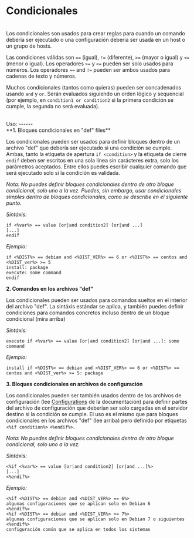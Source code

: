Condicionales
============
<br/>
Los condicionales son usados para crear reglas para cuando un comando debería ser ejecutado o una configuración
debería ser usada en un host o un grupo de hosts.

Las condiciones válidas son `==` (igual), `!=` (diferente), `>=` (mayor o igual) y `<=` (menor o igual).
Los operadores `>=` y `<=` pueden ser solo usados para números. Los operadores `==` and `!=`  pueden ser ambos usados
para cadenas de texto y números.

Muchos condicionales (tantos como quieras) pueden ser concadenados usando `and` y `or`. Serán
evaluados siguiendo un orden lógico y sequencial (por ejemplo, en `condition1 or condition2` si la primera
condición se cumple, la segunda no será evaluada).

<br/>
Uso:
------
<br/>
**1. Bloques condicionales en "def" files**

Los condicionales pueden ser usados para definir bloques dentro de un archivo "def" que debería ser ejecutado
si una condición se cumple. Ambas, tanto la etiqueta de apertura `if <condition>` y la etiqueta de cierre `endif`
deben ser escritos en una sola línea sin carácteres extra, solo los parámetros aceptados. Entre ellos puedes
escribir cualquier comando que será ejecutado solo si la condición es validada.

*Nota: No puedes definir bloques condicionales dentro de otro bloque condicional, solo uno a la vez.
Puedes, sin embargo, usar condicionales simples dentro de bloques condicionales, como se describe en el siguiente punto.*

*Sintáxis:*

    if <%var%> == value [or|and condition2] [or|and ...]
    [...]
    endif

*Ejemplo:*

    if <%DIST%> == debian and <%DIST_VER%> == 6 or <%DIST%> == centos and <%DIST_ver%> >= 5
    install: package
    execute: some command
    endif

**2. Comandos en los archivos "def"**

Los condicionales pueden ser usados para comandos sueltos en el interior del archivo "def".  La sintáxis estándar se aplica,
y también puedes definir condiciones para comandos concretos incluso dentro de un bloque condicional (mira arriba)

*Sintáxis:*

    execute if <%var%> == value [or|and condition2] [or|and ...]: some command

*Ejemplo:*

    install if <%DIST%> == debian and <%DIST_VER%> == 6 or <%DIST%> == centos and <%DIST_ver%> >= 5: package

**3.  Bloques condicionales en archivos de configuración**

Los condicionales pueden ser también usados dentro de los archivos de configuración (lee [Configurations](configurations.md) de la documentación)
para definir partes del archivo de configuración que deberían ser solo cargadas en el servidor destino
si la condición se cumple. El uso es el mismo que para bloques condicionales en los archivos "def" (lee arriba)
pero definido por etiquetas `<%if condition%>` `<%endif%>`.

*Nota: No puedes definir bloques condicionales dentro de otro bloque condicional, solo uno a la vez.*

*Sintáxis:*

    <%if <%var%> == value [or|and condition2] [or|and ...]%>
    [...]
    <%endif%>

*Ejemplo:*

    <%if <%DIST%> == debian and <%DIST_VER%> == 6%>
    algunas configuraciones que se aplican solo en Debian 6
    <%endif%>
    <%if <%DIST%> == debian and <%DIST_VER%> >= 7%>
    algunas configuraciones que se aplican solo en Debian 7 o siguientes
    <%endif%>
    configuración común que se aplica en todos los sistemas
